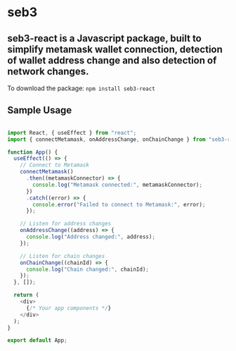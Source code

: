 # seb3

## seb3-react is a Javascript package, built to simplify metamask wallet connection, detection of wallet address change and also detection of network changes.

To download the package: 
`npm install seb3-react` 


## Sample Usage


```javascript 

import React, { useEffect } from "react";
import { connectMetamask, onAddressChange, onChainChange } from "seb3-react";

function App() {
  useEffect(() => {
    // Connect to Metamask
    connectMetamask()
      .then((metamaskConnector) => {
        console.log("Metamask connected:", metamaskConnector);
      })
      .catch((error) => {
        console.error("Failed to connect to Metamask:", error);
      });

    // Listen for address changes
    onAddressChange((address) => {
      console.log("Address changed:", address);
    });

    // Listen for chain changes
    onChainChange((chainId) => {
      console.log("Chain changed:", chainId);
    });
  }, []);

  return (
    <div>
      {/* Your app components */}
    </div>
  );
}

export default App;

```
